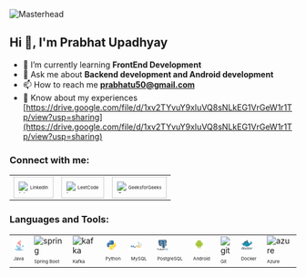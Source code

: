 ![Masterhead](https://img.freepik.com/free-vector/male-sysadmin-working-with-computer-hardware-isometric-design-concept-3d-illustration_1284-55191.jpg?w=1380&t=st=1697495491~exp=1697496091~hmac=dbdcb70cc79014e0fc5a2738956c61864bac7a0e537d4d45d8677c3de3e6cc1d)

<h2 align="left">Hi 👋, I'm Prabhat Upadhyay</h2>

- 🌱 I’m currently learning **FrontEnd Development**
- 💬 Ask me about **Backend development and Android development**
- 📫 How to reach me **prabhatu50@gmail.com**
- 📄 Know about my experiences [https://drive.google.com/file/d/1xv2TYvuY9xIuVQ8sNLkEG1VrGeW1r1Tp/view?usp=sharing](https://drive.google.com/file/d/1xv2TYvuY9xIuVQ8sNLkEG1VrGeW1r1Tp/view?usp=sharing)

<h3 align="left">Connect with me:</h3>
<table>
  <tr>
    <td>
      <div style="border: 1px solid #ccc; display: flex; align-items: center; padding: 8px;">
        <img src="https://raw.githubusercontent.com/rahuldkjain/github-profile-readme-generator/master/src/images/icons/Social/linked-in-alt.svg" alt="LinkedIn" width="20" height="20">
          <span style="font-size: 8px;">LinkedIn</span>
      </div>
    </td>
    <td>
      <div style="border: 1px solid #ccc; display: flex; align-items: center; padding: 8px;">
        <img src="https://raw.githubusercontent.com/rahuldkjain/github-profile-readme-generator/master/src/images/icons/Social/leet-code.svg" alt="LeetCode" width="20" height="20">
          <span style="font-size: 8px;">LeetCode</span>
      </div>
    </td>
    <td>
      <div style="border: 1px solid #ccc; display: flex; align-items: center; padding: 8px;">
        <img src="https://raw.githubusercontent.com/rahuldkjain/github-profile-readme-generator/master/src/images/icons/Social/geeks-for-geeks.svg" alt="GeeksforGeeks" width="20" height="20">
          <span style="font-size: 8px;">GeeksforGeeks</span>
      </div>
    </td>
  </tr>
</table>


<h3 align="left">Languages and Tools:</h3>
<table>
  <tr>
    <td>
      <img src="https://raw.githubusercontent.com/devicons/devicon/master/icons/java/java-original.svg" alt="java" width="20" height="20">
       <span style="font-size: 8px;">Java</span>
    </td>
    <td>
      <img src="https://www.vectorlogo.zone/logos/springio/springio-icon.svg" alt="spring" width="20" height="20">
     <span style="font-size: 8px;">Spring Boot</span>
    </td>
    <td>
      <img src="https://www.vectorlogo.zone/logos/apache_kafka/apache_kafka-icon.svg" alt="kafka" width="20" height="20">
       <span style="font-size: 8px;">Kafka</span>
    </td>
    <td>
      <img src="https://raw.githubusercontent.com/devicons/devicon/master/icons/python/python-original.svg" alt "python" width="20" height="20">
       <span style="font-size: 8px;">Python</span>
    </td>
    <td>
      <img src="https://raw.githubusercontent.com/devicons/devicon/master/icons/mysql/mysql-original-wordmark.svg" alt="mysql" width="20" height="20">
       <span style="font-size: 8px;">MySQL</span>
    </td>
    <td>
      <img src="https://raw.githubusercontent.com/devicons/devicon/master/icons/postgresql/postgresql-original-wordmark.svg" alt="postgresql" width="20" height="20">
       <span style="font-size: 8px;">PostgreSQL</span>
    </td>
    <td>
      <img src="https://raw.githubusercontent.com/devicons/devicon/master/icons/android/android-original-wordmark.svg" alt="android" width="20" height="20">
       <span style="font-size: 8px;">Android</span>
    </td>
    <td>
      <img src="https://www.vectorlogo.zone/logos/git-scm/git-scm-icon.svg" alt="git" width="20" height="20">
       <span style="font-size: 8px;">Git</span>
    </td>
    <td>
      <img src="https://raw.githubusercontent.com/devicons/devicon/master/icons/docker/docker-original-wordmark.svg" alt="docker" width="20" height="20">
       <span style="font-size: 8px;">Docker</span>
    </td>
    <td>
      <img src="https://www.vectorlogo.zone/logos/microsoft_azure/microsoft_azure-icon.svg" alt="azure" width="20" height="20">
      <span style="font-size: 8px;">Azure</span>
    </td>
  </tr>
</table>
